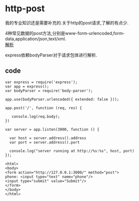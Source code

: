 # http-post
我的专业知识还是需要补充的.关于http的post请求,了解的有点少.  

4种常见数据的post方法,分别是www-form-urlencoded,form-data,application/json,text/xml.  
[解析](https://www.jianshu.com/p/606802e40fd5)

express依赖bodyParser对于请求包体进行解析.
## code
```
var express = require('express');
var app = express();
var bodyParser = require('body-parser');

app.use(bodyParser.urlencoded({ extended: false }));

app.post('/', function (req, res) {

   console.log(req.body);
})

var server = app.listen(3000, function () {

  var host = server.address().address
  var port = server.address().port

  console.log("server running at http://%s:%s", host, port)
});

```
```
<html>
<body>
<form action="http://127.0.0.1:3000/" method="post">
phone: <input type="text" name="phone"/>
<input type="submit" value="Submit"/>
</form>
</body>
</html>
```